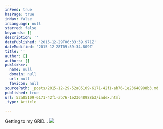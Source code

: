 ```yaml
---
inFeed: true
hasPage: true
inNav: false
inLanguage: null
starred: false
keywords: []
description: ''
datePublished: '2015-12-29T06:33:39.971Z'
dateModified: '2015-12-28T09:59:34.809Z'
title: ''
author: []
authors: []
publisher:
  name: null
  domain: null
  url: null
  favicon: null
sourcePath: _posts/2015-12-29-52a85109-6171-42f1-ab76-1e23648988b3.md
published: true
url: 52a85109-6171-42f1-ab76-1e23648988b3/index.html
_type: Article

---
```

Getting to my GRID...
![](https://the-grid-user-content.s3-us-west-2.amazonaws.com/e2bf660e-53ed-42b9-9903-af5e10c86bfb.JPG)